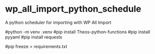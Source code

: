 # wp_all_import_python_schedule
A python scheduler for importing with WP All Import


#python -m venv .venv
#pip install Theos-python-functions
#pip install pyyaml
#pip install requests

#pip freeze > requirements.txt